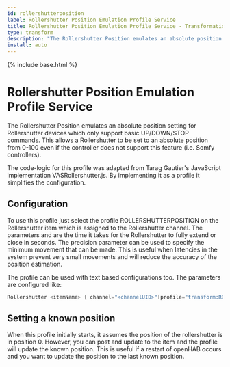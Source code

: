 ```yaml
---
id: rollershutterposition
label: Rollershutter Position Emulation Profile Service
title: Rollershutter Position Emulation Profile Service - Transformation Services
type: transform
description: "The Rollershutter Position emulates an absolute position setting for Rollershutter devices which only support basic UP/DOWN/STOP commands."
install: auto
---
```


<!-- Attention authors: Do not edit directly. Please add your changes to the appropriate source repository -->

{% include base.html %}

# Rollershutter Position Emulation Profile Service

The Rollershutter Position emulates an absolute position setting for Rollershutter devices which only support basic UP/DOWN/STOP commands.
This allows a Rollershutter to be set to an absolute position from 0-100 even if the controller does not support this feature (i.e. Somfy controllers).

The code-logic for this profile was adapted from Tarag Gautier's JavaScript implementation VASRollershutter.js.
By implementing it as a profile it simplifies the configuration.

## Configuration

To use this profile just select the profile ROLLERSHUTTERPOSITION on the Rollershutter item which is assigned to the Rollershutter channel.
The parameters <uptime> and <downtime> are the time it takes for the Rollershutter to fully extend or close in seconds.
The precision parameter can be used to specify the minimum movement that can be made.
This is useful when latencies in the system prevent very small movements and will reduce the accuracy of the position estimation.

The profile can be used with text based configurations too. The parameters are configured like:

```java
Rollershutter <itemName> { channel="<channelUID>"[profile="transform:ROLLERSHUTTERPOSITION", uptime=<uptime>, downtime=<downtime>, precision=<minimum percent movement>]}
```

## Setting a known position

When this profile initially starts, it assumes the position of the rollershutter is in position 0.
However, you can post and update to the item and the profile will update the known position.
This is useful if a restart of openHAB occurs and you want to update the position to the last known position.
